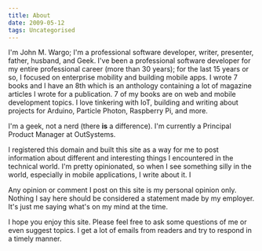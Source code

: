 ```yaml
---
title: About
date: 2009-05-12
tags: Uncategorised
---
```


I'm John M. Wargo; I'm a professional software developer, writer, presenter, father, husband, and Geek. I've been a professional software developer for my entire professional career (more than 30 years); for the last 15 years or so, I focused on enterprise mobility and building mobile apps. I wrote 7 books and I have an 8th which is an anthology containing a lot of magazine articles I wrote for a publication. 7 of my books are on web and mobile development topics. I love tinkering with IoT, building and writing about projects for Arduino, Particle Photon, Raspberry Pi, and more.

I'm a geek, not a nerd (there **is** a difference). I'm currently a Principal Product Manager at OutSystems.

I registered this domain and built this site as a way for me to post information about different and interesting things I encountered in the technical world. I'm pretty opinionated, so when I see something silly in the world, especially in mobile applications, I write about it. I

Any opinion or comment I post on this site is my personal opinion only. Nothing I say here should be considered a statement made by my employer. It's just me saying what's on my mind at the time.

I hope you enjoy this site. Please feel free to ask some questions of me or even suggest topics. I get a lot of emails from readers and try to respond in a timely manner.